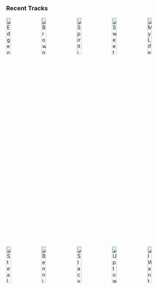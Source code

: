 ### Recent Tracks
[<img src='https://lastfm.freetls.fastly.net/i/u/300x300/d1244755008f461b6491cf92fdc37042.png' width='16%' height='16%' alt='Edge of Seventeen'>](https://www.last.fm/music/stevie%2bnicks/_/edge%2bof%2bseventeen)&nbsp;&nbsp;&nbsp;&nbsp;[<img src='https://lastfm.freetls.fastly.net/i/u/300x300/689086ed30624199b0dc9690a2127d39.png' width='16%' height='16%' alt='Brown Eyed Girl'>](https://www.last.fm/music/van%2bmorrison/_/brown%2beyed%2bgirl)&nbsp;&nbsp;&nbsp;&nbsp;[<img src='https://lastfm.freetls.fastly.net/i/u/300x300/d1a67e6c0d5d43dac3f58136c0959948.png' width='16%' height='16%' alt='Spirit in the Sky'>](https://www.last.fm/music/norman%2bgreenbaum/_/spirit%2bin%2bthe%2bsky)&nbsp;&nbsp;&nbsp;&nbsp;[<img src='https://lastfm.freetls.fastly.net/i/u/300x300/ed39ca4d66044c728d37b2778427c1e4.png' width='16%' height='16%' alt='Sweet Caroline'>](https://www.last.fm/music/neil%2bdiamond/_/sweet%2bcaroline)&nbsp;&nbsp;&nbsp;&nbsp;[<img src='https://lastfm.freetls.fastly.net/i/u/300x300/02f6826242524a0abe9c2c8ebc05b4e5.png' width='16%' height='16%' alt='My Life'>](https://www.last.fm/music/billy%2bjoel/_/my%2blife)&nbsp;&nbsp;&nbsp;&nbsp;<br>[<img src='https://lastfm.freetls.fastly.net/i/u/300x300/ef9af72e961d7dfa943eb14c27aa9e79.png' width='16%' height='16%' alt='Steal My Sunshine'>](https://www.last.fm/music/len/_/steal%2bmy%2bsunshine)&nbsp;&nbsp;&nbsp;&nbsp;[<img src='https://lastfm.freetls.fastly.net/i/u/300x300/4dc7c847d970182e3458c66fda8d1212.png' width='16%' height='16%' alt='Bennie And The Jets - Remastered 2014'>](https://www.last.fm/music/elton%2bjohn/_/bennie%2band%2bthe%2bjets%2b-%2bremastered%2b2014)&nbsp;&nbsp;&nbsp;&nbsp;[<img src='https://lastfm.freetls.fastly.net/i/u/300x300/f8ac305316fc4fc9ad672a73ff943635.png' width='16%' height='16%' alt='Stacys Mom'>](https://www.last.fm/music/fountains%2bof%2bwayne/_/stacy%2527s%2bmom)&nbsp;&nbsp;&nbsp;&nbsp;[<img src='https://lastfm.freetls.fastly.net/i/u/300x300/02f6826242524a0abe9c2c8ebc05b4e5.png' width='16%' height='16%' alt='Uptown Girl'>](https://www.last.fm/music/billy%2bjoel/_/uptown%2bgirl)&nbsp;&nbsp;&nbsp;&nbsp;[<img src='https://lastfm.freetls.fastly.net/i/u/300x300/207c9708aabfc084aee235ab2c8c4ee9.png' width='16%' height='16%' alt='I Want To Hold Your Hand - Remastered 2015'>](https://www.last.fm/music/the%2bbeatles/_/i%2bwant%2bto%2bhold%2byour%2bhand%2b-%2bremastered%2b2015)&nbsp;&nbsp;&nbsp;&nbsp;<br>